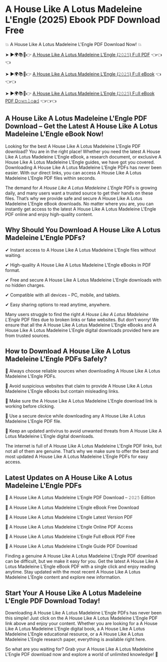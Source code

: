 # A House Like A Lotus Madeleine L'Engle (2025) Ebook PDF Download Free

💥 A House Like A Lotus Madeleine L'Engle PDF Download Now! 💥

➤ ►🌍📚📱👉 [A House Like A Lotus Madeleine L'Engle (𝟸𝟶𝟸𝟻) F𝚞ll PDF](https://getpdf.xyz/a-house-like-a-lotus-madeleine-lengle) 👈👈👈


➤ ►🌍📚📱👉 [A House Like A Lotus Madeleine L'Engle (𝟸𝟶𝟸𝟻) F𝚞ll eBook](https://getpdf.xyz/a-house-like-a-lotus-madeleine-lengle) 👈👈👈


➤ ►🌍📚📱👉 [A House Like A Lotus Madeleine L'Engle (𝟸𝟶𝟸𝟻) F𝚞ll eBook PDF D𝚘𝚠𝚗𝚕𝚘a𝚍](https://getpdf.xyz/a-house-like-a-lotus-madeleine-lengle) 👈👈👈


## A House Like A Lotus Madeleine L'Engle PDF Download – Get the Latest A House Like A Lotus Madeleine L'Engle eBook Now!

Looking for the best A House Like A Lotus Madeleine L'Engle PDF download? You are in the right place! Whether you need the latest A House Like A Lotus Madeleine L'Engle eBook, a research document, or exclusive A House Like A Lotus Madeleine L'Engle guides, we have got you covered. Downloading A House Like A Lotus Madeleine L'Engle PDFs has never been easier. With our direct links, you can access A House Like A Lotus Madeleine L'Engle PDF files within seconds.

The demand for *A House Like A Lotus Madeleine L'Engle* PDFs is growing daily, and many users want a trusted source to get their hands on these files. That’s why we provide safe and secure A House Like A Lotus Madeleine L'Engle eBook downloads. No matter where you are, you can instantly get access to the latest A House Like A Lotus Madeleine L'Engle PDF online and enjoy high-quality content.

## Why Should You Download A House Like A Lotus Madeleine L'Engle PDFs?

✔ Instant access to A House Like A Lotus Madeleine L'Engle files without waiting.

✔ High-quality A House Like A Lotus Madeleine L'Engle eBooks in PDF format.

✔ Free and secure A House Like A Lotus Madeleine L'Engle downloads with no hidden charges.

✔ Compatible with all devices – PC, mobile, and tablets.

✔ Easy sharing options to read anytime, anywhere.

Many users struggle to find the right *A House Like A Lotus Madeleine L'Engle* PDF files due to broken links or fake websites. But don’t worry! We ensure that all the A House Like A Lotus Madeleine L'Engle eBooks and A House Like A Lotus Madeleine L'Engle digital downloads provided here are from trusted sources.

## How to Download A House Like A Lotus Madeleine L'Engle PDFs Safely?

📌 Always choose reliable sources when downloading A House Like A Lotus Madeleine L'Engle PDFs.

📌 Avoid suspicious websites that claim to provide A House Like A Lotus Madeleine L'Engle eBooks but contain misleading links.

📌 Make sure the A House Like A Lotus Madeleine L'Engle download link is working before clicking.

📌 Use a secure device while downloading any A House Like A Lotus Madeleine L'Engle PDF file.

📌 Keep an updated antivirus to avoid unwanted threats from A House Like A Lotus Madeleine L'Engle digital downloads.

The internet is full of A House Like A Lotus Madeleine L'Engle PDF links, but not all of them are genuine. That’s why we make sure to offer the best and most updated A House Like A Lotus Madeleine L'Engle PDFs for easy access.

## Latest Updates on A House Like A Lotus Madeleine L'Engle PDFs

🔹 A House Like A Lotus Madeleine L'Engle PDF Download – 𝟸𝟶𝟸𝟻 Edition

🔹 A House Like A Lotus Madeleine L'Engle eBook Free Download

🔹 A House Like A Lotus Madeleine L'Engle Latest Version PDF

🔹 A House Like A Lotus Madeleine L'Engle Online PDF Access

🔹 A House Like A Lotus Madeleine L'Engle Full eBook PDF Free

🔹 A House Like A Lotus Madeleine L'Engle Guide PDF Download

Finding a genuine A House Like A Lotus Madeleine L'Engle PDF download can be difficult, but we make it easy for you. Get the latest A House Like A Lotus Madeleine L'Engle eBook PDF with a single click and enjoy reading anytime. Stay updated with the most recent A House Like A Lotus Madeleine L'Engle content and explore new information.

## Start Your A House Like A Lotus Madeleine L'Engle PDF Download Today!

Downloading A House Like A Lotus Madeleine L'Engle PDFs has never been this simple! Just click on the A House Like A Lotus Madeleine L'Engle PDF link above and enjoy your content. Whether you are looking for a A House Like A Lotus Madeleine L'Engle digital book, a A House Like A Lotus Madeleine L'Engle educational resource, or a A House Like A Lotus Madeleine L'Engle research paper, everything is available right here.

So what are you waiting for? Grab your A House Like A Lotus Madeleine L'Engle PDF download now and explore a world of unlimited knowledge! 🚀